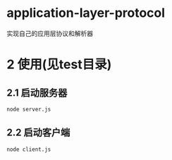 # application-layer-protocol
实现自己的应用层协议和解析器

# 2 使用(见test目录)
## 2.1 启动服务器
```
node server.js
```
## 2.2 启动客户端
```
node client.js
```

